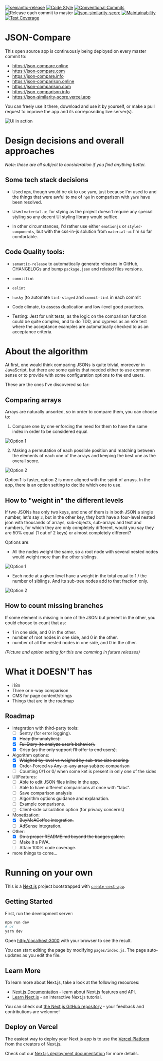 [![semantic-release](https://img.shields.io/badge/%20%20%F0%9F%93%A6%F0%9F%9A%80-semantic--release-e10079.svg)](https://github.com/semantic-release/semantic-release)
[![Code Style](https://badgen.net/badge/code%20style/airbnb/ff5a5f?icon=airbnb)](https://github.com/airbnb/javascript)
[![Conventional Commits](https://img.shields.io/badge/Conventional%20Commits-1.0.0-yellow.svg)](https://conventionalcommits.org)
![Release each commit to master](https://github.com/diegopamio/json-similarity-score/workflows/Release%20each%20commit%20to%20master/badge.svg)
[![json-similarity-score](https://img.shields.io/endpoint?url=https://dashboard.cypress.io/badge/simple/cvb1my/master&style=flat&logo=cypress)](https://dashboard.cypress.io/projects/cvb1my/runs)
[![Maintainability](https://api.codeclimate.com/v1/badges/20216dd2e18292cfc07d/maintainability)](https://codeclimate.com/github/diegopamio/json-similarity-score/maintainability)
[![Test Coverage](https://api.codeclimate.com/v1/badges/20216dd2e18292cfc07d/test_coverage)](https://codeclimate.com/github/diegopamio/json-similarity-score/test_coverage)

# JSON-Compare

This open source app is continuously being deployed on every master commit to:
* https://json-compare.online
* https://json-compare.com
* https://json-compare.info
* https://json-comparison.online
* https://json-comparison.com
* https://json-comparison.info
* https://json-similarity-score.vercel.app

You can freely use it there, download and use it by yourself, or make a pull request to improve the app and its correposnding live server(s).
 
 ![UI in action](public/images/json-similarity-score.gif)

# Design decisions and overall approaches

_Note: these are all subject to consideration if you find anything better._ 

## Some tech stack decisions 

* Used `npm`, though would be ok to use `yarn`, just because I'm used to and the things that were awful to me of `npm` in comparison with `yarn` have been resolved.
  
*  Used `material-ui` for stying as the project doesn't require any special styling so any decent UI styling library would suffice.
  
*  In other circumstances, I'd rather use either `emotionjs` or `styled-components`, but with the css-in-js solution from `material-ui` I'm so far comfortable.

## Code Quality tools:

* `semantic-release` to automatically generate releases in GitHub, CHANGELOGs and bump `package.json` and related files versions.
* `commitlint`
* `eslint`
* `husky` (to automate `lint-staged` and `commit-lint` in each commit

* Code climate, to assess duplication and low-level good practices.
* Testing: Jest for unit tests, as the logic on the comparison function could be quite complex, and to do TDD, and cypress as an e2e test where the acceptance examples are automatically checked to as an acceptance criteria.

# About the algorithm

At first, one would think comparing JSONs is quite trivial, moreover in JavaScript, but there are some quirks that needed either to use common sense or to provide with some configuration options to the end users.

These are the ones I've discovered so far:

## Comparing arrays

Arrays are naturally unsorted, so in order to compare them, you can choose to:

1. Compare one by one enforcing the need for them to have the same index in order to be considered equal.

![Option 1](public/images/arrayPositionMatch-strict.png)

2. Making a permutation of each possible position and matching between the elements of each one of the arrays and keeping the best one as the overall score.

![Option 2](public/images/arrayPositionMatch-flex.png)

Option 1 is faster, option 2 is more aligned with the spirit of arrays. In the app, there is an option setting to decide which one to use.

## How to "weight in" the different levels

If two JSONs has only two keys, and one of them is in both JSON a single number, let's say `3`, but in the other key, they both have a four-level nested json with thousands of arrays, sub-objects, sub-arrays and text and numbers, for which they are only completely different, would you say they are 50% equal (1 out of 2 keys) or almost completely different? 

Options are:
* All the nodes weight the same, so a root node with several nested nodes would weight more than the other siblings.

![Option 1](public/images/elementWeight-descendantsCount.png)

* Each node at a given level have a weight in the total equal to 1 / the number of siblings. And its sub-tree nodes add to that fraction only.

![Option 2](public/images/elementWeight-siblingsProportion.png) 

## How to count missing branches

If some element is missing in one of the JSON but present in the other, you could choose to count that as:

* 1 in one side, and 0 in the other.
* number of root nodes in one side, and 0 in the other.
* number of all the nested nodes in one side, and 0 in the other.

_(Picture and option setting for this one comming in future releases)_

# What it DOESN'T has
- i18n
- Three or n-way comparison
- CMS for page content/strings
- Things that are in the roadmap

## Roadmap

* Integration with third-party tools:
  * [ ] Sentry (for error logging).
  * [x] ~~Heap (for analytics).~~
  * [x] ~~FullStory (to analyze user’s behavior).~~
  * [x] ~~Crisp (as the only support I’ll offer to end users).~~
* Algorithm options:
  * [x] ~~Weighed by level vs weighed by sub-tree size scoring.~~
  * [x] ~~Order-Forced vs Any-to-any array subtree comparison~~
  * [ ] Counting 0/1 or 0/<subtree size> when some ket is present in only one of the sides
* UI/Features:
  * [ ] Able to edit JSON files inline in the app.
  * [ ] Able to have different comparisons at once with “tabs”.
  * [ ] Save comparison analysis
  * [ ] Algorithm options guidance and explanation.
  * [ ] Example comparisons.
  * [ ] Client-side calculation option (for privacy concerns)
* Monetization:
  * [x] ~~BuyMeACoffee integration.~~
  * [ ] AdSense integration.
* Other:
  * [x] ~~Do a proper README.md beyond the badges galore.~~
  * [ ] Make it a PWA.
  * [ ] Attain 100% code coverage.
* more things to come...


# Running on your own

This is a [Next.js](https://nextjs.org/) project bootstrapped with [`create-next-app`](https://github.com/vercel/next.js/tree/canary/packages/create-next-app).

## Getting Started

First, run the development server:

```bash
npm run dev
# or
yarn dev
```

Open [http://localhost:3000](http://localhost:3000) with your browser to see the result.

You can start editing the page by modifying `pages/index.js`. The page auto-updates as you edit the file.

## Learn More

To learn more about Next.js, take a look at the following resources:

- [Next.js Documentation](https://nextjs.org/docs) - learn about Next.js features and API.
- [Learn Next.js](https://nextjs.org/learn) - an interactive Next.js tutorial.

You can check out [the Next.js GitHub repository](https://github.com/vercel/next.js/) - your feedback and contributions are welcome!

## Deploy on Vercel

The easiest way to deploy your Next.js app is to use the [Vercel Platform](https://vercel.com/import?utm_medium=default-template&filter=next.js&utm_source=create-next-app&utm_campaign=create-next-app-readme) from the creators of Next.js.

Check out our [Next.js deployment documentation](https://nextjs.org/docs/deployment) for more details.
